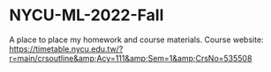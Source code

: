 # NYCU-ML-2022-Fall
A place to place my homework and course materials. Course website: https://timetable.nycu.edu.tw/?r=main/crsoutline&amp;Acy=111&amp;Sem=1&amp;CrsNo=535508
